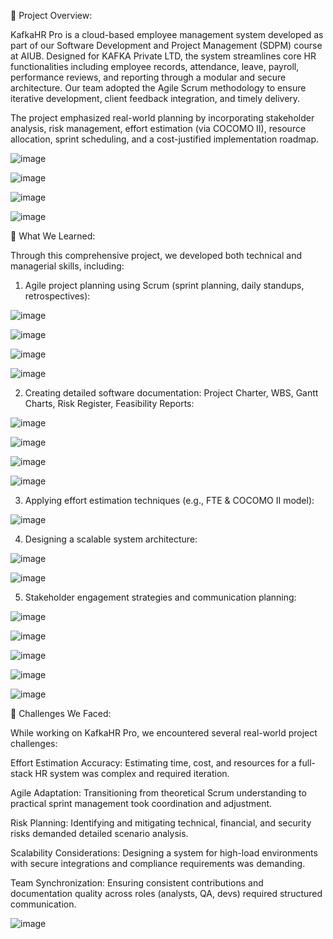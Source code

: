 📌 Project Overview:

KafkaHR Pro is a cloud-based employee management system developed as part of our Software Development and Project Management (SDPM) course at AIUB. Designed for KAFKA Private LTD, the system streamlines core HR functionalities including employee records, attendance, leave, payroll, performance reviews, and reporting through a modular and secure architecture. Our team adopted the Agile Scrum methodology to ensure iterative development, client feedback integration, and timely delivery.

The project emphasized real-world planning by incorporating stakeholder analysis, risk management, effort estimation (via COCOMO II), resource allocation, sprint scheduling, and a cost-justified implementation roadmap.


![image](https://github.com/user-attachments/assets/67d140e4-8808-4ade-90aa-17655993fa78)

![image](https://github.com/user-attachments/assets/c6179c30-d15e-478a-9f1c-5de0036a441e)

![image](https://github.com/user-attachments/assets/1509323e-d3a6-444d-9b5c-485b476dcb59)


![image](https://github.com/user-attachments/assets/1acaf434-ca58-4824-83b9-385c15ceb6a4)




🧠 What We Learned:

Through this comprehensive project, we developed both technical and managerial skills, including:


1. Agile project planning using Scrum (sprint planning, daily standups, retrospectives):

![image](https://github.com/user-attachments/assets/26a1c9cd-1538-484b-be3c-ba841ff575ed)

![image](https://github.com/user-attachments/assets/f026d0b0-5a00-4cd8-8c79-97fa1674f088)

![image](https://github.com/user-attachments/assets/7c6e32cf-e117-4569-b9de-cef0d8e7ddf9)

![image](https://github.com/user-attachments/assets/8f505055-70d3-4b37-909f-38d0ff552584)




2. Creating detailed software documentation: Project Charter, WBS, Gantt Charts, Risk Register, Feasibility Reports:

![image](https://github.com/user-attachments/assets/1e6d3d0c-3f83-424e-be20-4740da1ab408)

![image](https://github.com/user-attachments/assets/d2a37080-a48b-4a2a-bb36-f796638c4068)

![image](https://github.com/user-attachments/assets/6dbb88c3-2d37-4ea0-bd60-786530ec65f9)

![image](https://github.com/user-attachments/assets/cd30c978-e7e3-49d2-bb2f-fbc02f35ffe2)





3. Applying effort estimation techniques (e.g., FTE & COCOMO II model):


![image](https://github.com/user-attachments/assets/aa677588-1bb7-4f03-a38f-679e7d900f79)


4. Designing a scalable system architecture:

![image](https://github.com/user-attachments/assets/cec7611a-07cd-48ae-9360-9dd76d879bf0)

![image](https://github.com/user-attachments/assets/70e83806-fe48-48be-8a16-35bdac5c59b8)



5. Stakeholder engagement strategies and communication planning:

![image](https://github.com/user-attachments/assets/5bd42b9f-70ff-4e5f-8d46-7534440a3517)

![image](https://github.com/user-attachments/assets/78099177-3cf8-478b-97bc-ee402d910d11)

![image](https://github.com/user-attachments/assets/07664703-a980-4564-9174-d18d96073d00)

![image](https://github.com/user-attachments/assets/b5e932a6-650d-413f-91b3-349d4569eea2)

![image](https://github.com/user-attachments/assets/de37c6a4-1756-48d8-81dd-d85235904c7c)



🚧 Challenges We Faced:


While working on KafkaHR Pro, we encountered several real-world project challenges:

Effort Estimation Accuracy: Estimating time, cost, and resources for a full-stack HR system was complex and required iteration.

Agile Adaptation: Transitioning from theoretical Scrum understanding to practical sprint management took coordination and adjustment.

Risk Planning: Identifying and mitigating technical, financial, and security risks demanded detailed scenario analysis.

Scalability Considerations: Designing a system for high-load environments with secure integrations and compliance requirements was demanding.

Team Synchronization: Ensuring consistent contributions and documentation quality across roles (analysts, QA, devs) required structured communication.


![image](https://github.com/user-attachments/assets/8721ce36-a8ec-4e5f-a760-0ae3938af178)



